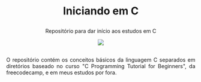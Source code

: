 <h1 align="center">
    <p>Iniciando em C</p>
</h1>

<div align="center">
  <p>Repositório para dar início aos estudos em C</p>

  <img src="https://img.shields.io/static/v1?label=&labelColor=044F88&message=Linguagem+C&color=0f0f0f&style=for-the-badge&logo=C" target="_blank"/>
</div>

##

<div align="center">
    <p align="justify">O repositório contém os conceitos básicos da linguagem C separados em diretórios baseado no curso "C Programming Tutorial for Beginners", da freecodecamp, e em meus estudos por fora.</p>
</div>
